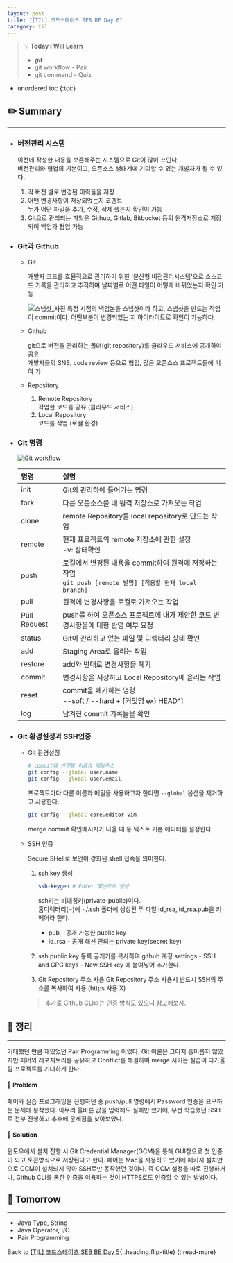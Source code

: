 ```yaml
---
layout: post
title: "[TIL] 코드스테이츠 SEB BE Day 6"
category: til
---
```

> 💡 **Today I Will Learn**
>
> * ***git***
> * git workflow - Pair
> * git command - Quiz

* unordered toc
{:toc}

## ✏️ Summary

***

* ### 버전관리 시스템
  
  이전에 작성한 내용을 보존해주는 시스템으로 Git이 많이 쓰인다.  
  버전관리와 협업의 기본이고, 오픈소스 생태계에 기여할 수 있는 개발자가 될 수 있다.

  1. 각 버전 별로 변경된 이력들을 저장
  2. 어떤 변경사항이 저장되었는지 코멘트  
     누가 어떤 파일을 추가, 수정, 삭제 했는지 확인이 가능
  3. Git으로 관리되는 파일은 Github, Gitlab, Bitbucket 등의 원격저장소로 저장되어 백업과 협업 가능

* ### Git과 Github
  
  * Git

    개발자 코드를 효율적으로 관리하기 위한 '분산형 버전관리시스템'으로 소스코드 기록을 관리하고 추적하며
    날짜별로 어떤 파일이 어떻게 바뀌었는지 확인 가능

    ![스냅샷_사진](https://user-images.githubusercontent.com/44282342/166416423-e245c5bf-e34f-41fd-a17c-61b4cda9ed7e.PNG)
    특정 시점의 백업본을 스냅샷이라 하고, 스냅샷을 만드는 작업이 commit이다. 어떤부분이 변경되었는 지 하이라이트로 확인이 가능하다.
  
  * Github

    git으로 버전을 관리하는 폴더(git repository)를 클라우드 서비스에 공개하여 공유  
    개발자들의 SNS, code review 등으로 협업, 많은 오픈소스 프로젝트들에 기여 가
  
  * Repository

    1. Remote Repository  
      작업한 코드를 공유 (클라우드 서비스)
    2. Local Repository  
      코드를 작업 (로컬 환경)

* ### Git 명령

    ![Git workflow](https://user-images.githubusercontent.com/44282342/166417877-07aecadd-681d-4be2-9571-1585285221f2.png)

    |명령|설명|
    |:---|:---|
    |init|Git의 관리하에 들어가는 명령|
    |fork|다른 오픈소스를 내 원격 저장소로 가져오는 작업|
    |clone|remote Repository를 local repository로 만드는 작업|
    |remote|현재 프로젝트의 remote 저장소에 관한 설정 <br> -v: 상태확인|
    |push|로컬에서 변경된 내용을 commit하여 원격에 저장하는 작업 <br> `git push [remote 별명] [적용할 현재 local branch]`|
    |pull|원격에 변경사항을 로컬로 가져오는 작업|
    |Pull Request|push를 하여 오픈소스 프로젝트에 내가 제안한 코드 변경사항을에 대한 반영 여부 요청|
    |status|Git이 관리하고 있는 파일 및 디렉터리 상태 확인|
    |add|Staging Area로 올리는 작업|
    |restore|add와 반대로 변경사항을 폐기|
    |commit|변경사항을 저장하고 Local Repository에 올리는 작업|
    |reset|commit을 폐기하는 명령 <br> --soft / --hard + [커밋명 ex) HEAD^]|
    |log|남겨진 commit 기록들을 확인|

* ### Git 환경설정과 SSH인증
  
  * Git 환경설정  

    ```bash
    # commit에 반영될 이름과 메일주소
    git config --global user.name 
    git config --global user.email
    ```

    프로젝트마다 다른 이름과 메일을 사용하고자 한다면 `--global` 옵션을 제거하고 사용한다.

    ``` bash
    git config --global core.editor vim
    ```

    merge commit 확인메시지가 나올 때 등 텍스트 기본 에디터를 설정한다.
  
  * SSH 인증

    Secure SHell로 보안이 강화된 shell 접속을 의미한다.
    1. ssh key 생성  

        ```bash
        ssh-keygen # Enter 몇번으로 생성
        ```

        ssh키는 비대칭키(private-public)이다.  
        홈디렉터리(~)에 ~/.ssh 폴더에 생성된 두 파일 id_rsa, id_rsa.pub을 키페어라 한다.  
        * pub - 공개 가능한 public key  
        * id_rsa - 공개 해선 안되는 private key(secret key)

    2. ssh public key 등록
    공개키를 복사하여 github 계정 settings - SSH and GPG keys - New SSH key 에 붙여넣어 추가한다.

    3. Git Repository 주소 사용
    Git Repository 주소 사용시 반드시 SSH의 주소를 복사하여 사용 (https 사용 X)

    > 추가로 Github CLI라는 인증 방식도 있으니 참고해보자.

## 📌 정리

***

  기대했던 만큼 재밌었던 Pair Programming 이었다. Git 이론은 그다지 흥미롭지 않았지만 페어와 레포지토리를 공유하고 Conflict를 해결하여 merge 시키는 실습이 다가올 팀 프로젝트를 기대하게 한다.

#### 👿 Problem

  페어와 실습 프로그래밍을 진행하던 중 push/pull 명령에서 Password 인증을 요구하는 문제에 봉착했다. 아무리 올바른 값을 입력해도 실패만 했기에, 우선 학습했던 SSH로 전부 진행하고 추후에 문제점을 찾아보았다.

#### 👼 Solution

  윈도우에서 설치 진행 시 Git Credential Manager(GCM)을 통해 GUI창으로 첫 인증이 되고 토큰방식으로 저장된다고 한다. 페어는 Mac을 사용하고 있기에 패키지 설치만으로 GCM이 설치되지 않아 SSH로만 동작했던 것이다. 즉 GCM 설정을 따로 진행하거나, Github CLI를 통한 인증을 이용하는 것이 HTTPS로도 인증할 수 있는 방법이다.

## 🎯 Tomorrow

***

* Java Type, String
* Java Operator, I/O
* Pair Programming

Back to [[TIL] 코드스테이츠 SEB BE Day 5](220502-til){:.heading.flip-title}
{:.read-more}